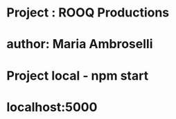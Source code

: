 # Project : ROOQ Productions

# author: Maria Ambroselli



# Project local - npm start
# localhost:5000
